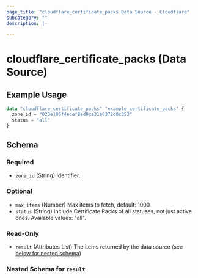 ```yaml
---
page_title: "cloudflare_certificate_packs Data Source - Cloudflare"
subcategory: ""
description: |-
  
---
```


# cloudflare_certificate_packs (Data Source)



## Example Usage

```terraform
data "cloudflare_certificate_packs" "example_certificate_packs" {
  zone_id = "023e105f4ecef8ad9ca31a8372d0c353"
  status = "all"
}
```

<!-- schema generated by tfplugindocs -->
## Schema

### Required

- `zone_id` (String) Identifier.

### Optional

- `max_items` (Number) Max items to fetch, default: 1000
- `status` (String) Include Certificate Packs of all statuses, not just active ones.
Available values: "all".

### Read-Only

- `result` (Attributes List) The items returned by the data source (see [below for nested schema](#nestedatt--result))

<a id="nestedatt--result"></a>
### Nested Schema for `result`


